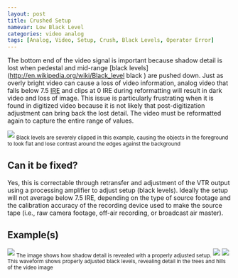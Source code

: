 ```yaml
---
layout: post
title: Crushed Setup
namevar: Low Black Level
categories: video analog
tags: [Analog, Video, Setup, Crush, Black Levels, Operator Error]
---
```


The bottom end of the video signal is important because shadow detail is lost when pedestal and mid-range [black levels](http://en.wikipedia.org/wiki/Black_level black ) are pushed down. Just as overly bright video can cause a loss of video information, analog video that falls below 7.5 [IRE](http://en.wikipedia.org/wiki/IRE_(unit)) and clips at 0 IRE during reformatting will result in dark video and loss of image. This issue is particularly frustrating when it is found in digitized video because it is not likely that post-digitization adjustment can bring back the lost detail. The video must be reformatted again to capture the entire range of values.

<img src="{{ site.baseurl }}/images/Crushed_Setup_Waveform_Flat.jpg">
<sub>Black levels are severely clipped in this example, causing the objects in the foreground to look flat and lose contrast around the edges against the background</sub>

## Can it be fixed?

Yes, this is correctable through retransfer and adjustment of the VTR output using a  processing amplifier to adjust setup (black levels). Ideally the setup  will not average below 7.5 IRE, depending on the type of source footage and the calibration accuracy of the recording device used to make the source tape (i.e., raw camera footage, off-air recording, or broadcast air master).

## Example(s)

<img src="{{ site.baseurl }}/images/SetupIsCrushed_Flat.jpg">
<sub>The image shows how shadow detail is revealed with a properly adjusted setup.</sub>

<img src="{{ site.baseurl }}/images/SetupIsCrushedCorrected_Flat.jpg">

<img src="{{ site.baseurl }}/images/Crushed_Setup_Waveform_Fixed_Flat.jpg">
<sub>This waveform shows properly adjusted black levels, revealing detail in the trees and hills of the video image</sub>
